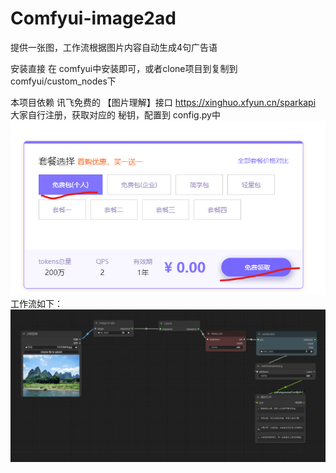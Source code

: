 # Comfyui-image2ad
提供一张图，工作流根据图片内容自动生成4句广告语

安装直接 在 comfyui中安装即可，或者clone项目到复制到comfyui/custom_nodes下

本项目依赖 讯飞免费的 【图片理解】接口
https://xinghuo.xfyun.cn/sparkapi
大家自行注册，获取对应的 秘钥，配置到 config.py中
![imge text](kd.png)
工作流如下：
![imge text](flow.png)
